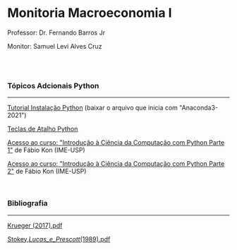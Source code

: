 # Monitoria Macroeconomia I


Professor: Dr. Fernando Barros Jr

Monitor: Samuel Levi Alves Cruz

<br>
<br>
    
    


### Tópicos Adcionais Python
-------
  
[Tutorial Instalação Python](https://github.com/samuelcruz4/Macroeconomia-I/files/11130343/Tutorial-Instalacao-Python.pdf) (baixar o arquivo que inicia com "Anaconda3-2021")

[Teclas de Atalho Python](https://github.com/samuelcruz4/Macroeconomia-I/files/11130347/SpyderKeyboardShortcutsEditor.pdf) 

[Acesso ao curso: "Introdução à Ciência da Computação com Python Parte 1"](https://www.coursera.org/learn/ciencia-computacao-python-conceitos) de Fábio Kon (IME-USP)

[Acesso ao curso: "Introdução à Ciência da Computação com Python Parte 2"](https://www.coursera.org/learn/ciencia-computacao-python-conceitos-2?) de Fábio Kon (IME-USP)


<br>

### Bibliografia

-------

[Krueger (2017).pdf](https://github.com/samuelcruz4/Macroeconomia-I/files/11130335/Krueger.2017.pdf)

[Stokey,_Lucas_e_Prescott_(1989).pdf](https://github.com/samuelcruz4/Macroeconomia-I/files/11130337/Stokey._Lucas_e_Prescott_.1989.pdf)
